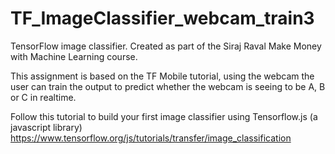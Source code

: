 # TF_ImageClassifier_webcam_train3
TensorFlow image classifier. Created as part of the Siraj Raval Make Money with Machine Learning course. 

This assignment is based on the TF Mobile tutorial, using the webcam the user can train the output to predict whether the webcam is seeing to be A, B or C in realtime.

Follow this tutorial to build your first image classifier using Tensorflow.js (a javascript library) https://www.tensorflow.org/js/tutorials/transfer/image_classification 
